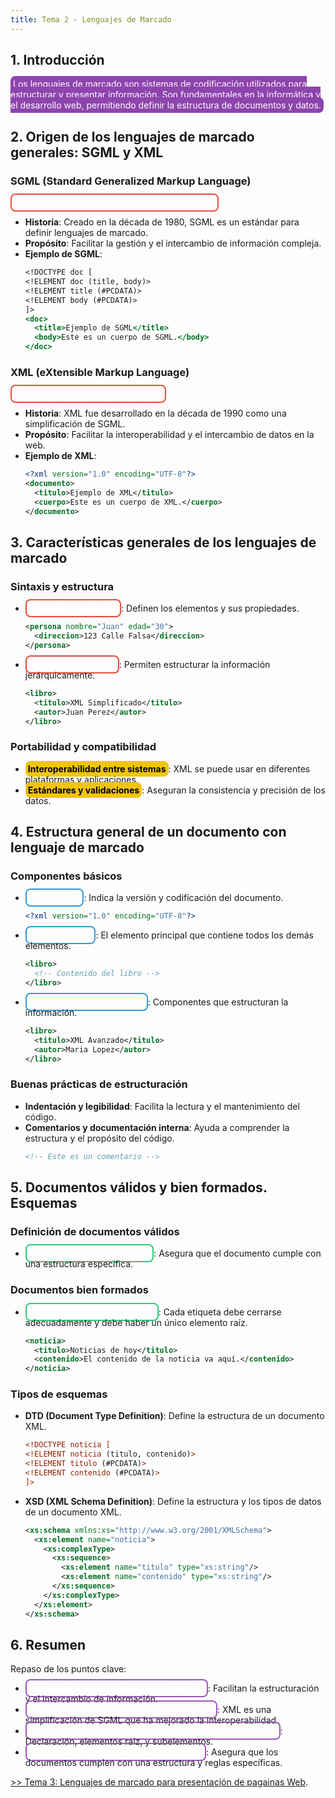 ```yaml
---
title: Tema 2 - Lenguajes de Marcado
---
```


## 1. Introducción

<span style="background-color: #8e44ad; border-radius: 8px; padding: 4px; color: white;">Los lenguajes de marcado son sistemas de codificación utilizados para estructurar y presentar información. Son fundamentales en la informática y el desarrollo web, permitiendo definir la estructura de documentos y datos.</span>

## 2. Origen de los lenguajes de marcado generales: SGML y XML

### SGML (Standard Generalized Markup Language)

<span style="border: 2px solid #e74c3c; border-radius: 8px; padding: 4px; color: white;">SGML (Standard Generalized Markup Language)</span>

- **Historia**: Creado en la década de 1980, SGML es un estándar para definir lenguajes de marcado.
- **Propósito**: Facilitar la gestión y el intercambio de información compleja.
- **Ejemplo de SGML**:
  ```sgml
  <!DOCTYPE doc [
  <!ELEMENT doc (title, body)>
  <!ELEMENT title (#PCDATA)>
  <!ELEMENT body (#PCDATA)>
  ]>
  <doc>
    <title>Ejemplo de SGML</title>
    <body>Este es un cuerpo de SGML.</body>
  </doc>
  ```

### XML (eXtensible Markup Language)

<span style="border: 2px solid #e74c3c; border-radius: 8px; padding: 4px; color: white;">XML (eXtensible Markup Language)</span>

- **Historia**: XML fue desarrollado en la década de 1990 como una simplificación de SGML.
- **Propósito**: Facilitar la interoperabilidad y el intercambio de datos en la web.
- **Ejemplo de XML**:
  ```xml
  <?xml version="1.0" encoding="UTF-8"?>
  <documento>
    <titulo>Ejemplo de XML</titulo>
    <cuerpo>Este es un cuerpo de XML.</cuerpo>
  </documento>
  ```

## 3. Características generales de los lenguajes de marcado

### Sintaxis y estructura

- <span style="border: 2px solid #e74c3c; border-radius: 8px; padding: 4px; color: white;">**Etiquetas y atributos**</span>: Definen los elementos y sus propiedades.
  ```xml
  <persona nombre="Juan" edad="30">
    <direccion>123 Calle Falsa</direccion>
  </persona>
  ```
- <span style="border: 2px solid #e74c3c; border-radius: 8px; padding: 4px; color: white;">**Elementos anidados**</span>: Permiten estructurar la información jerárquicamente.
  ```xml
  <libro>
    <titulo>XML Simplificado</titulo>
    <autor>Juan Perez</autor>
  </libro>
  ```

### Portabilidad y compatibilidad

- <span style="background-color: #f1c40f; border-radius: 8px; padding: 4px; color: black;">**Interoperabilidad entre sistemas**</span>: XML se puede usar en diferentes plataformas y aplicaciones.
- <span style="background-color: #f1c40f; border-radius: 8px; padding: 4px; color: black;">**Estándares y validaciones**</span>: Aseguran la consistencia y precisión de los datos.

## 4. Estructura general de un documento con lenguaje de marcado

### Componentes básicos

- <span style="border: 2px solid #3498db; border-radius: 8px; padding: 4px; color: white;">**Declaración**</span>: Indica la versión y codificación del documento.
  ```xml
  <?xml version="1.0" encoding="UTF-8"?>
  ```
- <span style="border: 2px solid #3498db; border-radius: 8px; padding: 4px; color: white;">**Elementos raíz**</span>: El elemento principal que contiene todos los demás elementos.
  ```xml
  <libro>
    <!-- Contenido del libro -->
  </libro>
  ```
- <span style="border: 2px solid #3498db; border-radius: 8px; padding: 4px; color: white;">**Elementos y subelementos**</span>: Componentes que estructuran la información.
  ```xml
  <libro>
    <titulo>XML Avanzado</titulo>
    <autor>Maria Lopez</autor>
  </libro>
  ```

### Buenas prácticas de estructuración

- **Indentación y legibilidad**: Facilita la lectura y el mantenimiento del código.
- **Comentarios y documentación interna**: Ayuda a comprender la estructura y el propósito del código.
  ```xml
  <!-- Este es un comentario -->
  ```

## 5. Documentos válidos y bien formados. Esquemas

### Definición de documentos válidos

- <span style="border: 2px solid #2ecc71; border-radius: 8px; padding: 4px; color: white;">**Validación contra esquemas**</span>: Asegura que el documento cumple con una estructura específica.

### Documentos bien formados

- <span style="border: 2px solid #2ecc71; border-radius: 8px; padding: 4px; color: white;">**Reglas de formación correcta**</span>: Cada etiqueta debe cerrarse adecuadamente y debe haber un único elemento raíz.
  ```xml
  <noticia>
    <titulo>Noticias de hoy</titulo>
    <contenido>El contenido de la noticia va aquí.</contenido>
  </noticia>
  ```

### Tipos de esquemas

- **DTD (Document Type Definition)**: Define la estructura de un documento XML.
  ```xml
  <!DOCTYPE noticia [
  <!ELEMENT noticia (titulo, contenido)>
  <!ELEMENT titulo (#PCDATA)>
  <!ELEMENT contenido (#PCDATA)>
  ]>
  ```
- **XSD (XML Schema Definition)**: Define la estructura y los tipos de datos de un documento XML.
  ```xml
  <xs:schema xmlns:xs="http://www.w3.org/2001/XMLSchema">
    <xs:element name="noticia">
      <xs:complexType>
        <xs:sequence>
          <xs:element name="titulo" type="xs:string"/>
          <xs:element name="contenido" type="xs:string"/>
        </xs:sequence>
      </xs:complexType>
    </xs:element>
  </xs:schema>
  ```

## 6. Resumen

Repaso de los puntos clave:

- <span style="border: 2px solid #9b59b6; border-radius: 8px; padding: 4px; color: white;">**Importancia de los lenguajes de marcado**</span>: Facilitan la estructuración y el intercambio de información.
- <span style="border: 2px solid #9b59b6; border-radius: 8px; padding: 4px; color: white;">**Evolución y características de SGML y XML**</span>: XML es una simplificación de SGML que ha mejorado la interoperabilidad.
- <span style="border: 2px solid #9b59b6; border-radius: 8px; padding: 4px; color: white;">**Elementos esenciales de un documento bien estructurado**</span>: Declaración, elementos raíz, y subelementos.
- <span style="border: 2px solid #9b59b6; border-radius: 8px; padding: 4px; color: white;">**Validación y conformidad con esquemas**</span>: Asegura que los documentos cumplen con una estructura y reglas específicas.

[>> Tema 3: Lenguajes de marcado para presentación de pagainas Web](tema3#1-introducción/).

##
